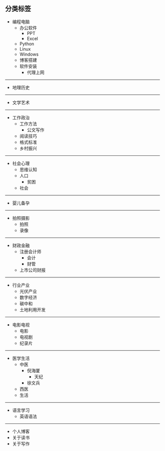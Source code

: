 ## 分类标签
- 编程电脑
    - 办公软件
      - PPT
      - Excel
    - Python
    - Linux
    - Windows
    - 博客搭建
    - 软件安装
      - 代理上网 

----

- 地理历史

----

- 文学艺术

----

- 工作政治
  - 工作方法
    - 公文写作
  - 阅读技巧
  - 格式标准
  - 乡村振兴

----

- 社会心理
  - 思维认知
  - 人口
    - 贫困
  - 社会

----

- 婴儿备孕

----
- 拍照摄影
  - 拍照
  - 录像

----

- 财政金融
  - 注册会计师
    - 会计 
    - 财管
  - 上市公司财报

----

- 行业产业
  - 光伏产业
  - 数字经济
  - 碳中和
  - 土地利用开发

----

- 电影电视
  - 电影
  - 电视剧
  - 纪录片

----

- 医学生活
  - 中医
    - 倪海厦
      - 天纪
    - 徐文兵
  - 西医
  - 生活

----

- 语言学习
  - 英语语法

-----

- 个人博客
- 关于读书
- 关于写作

